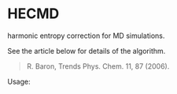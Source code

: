 HECMD
=====

harmonic entropy correction for MD simulations.

See the article below for details of the algorithm. 
> R. Baron, Trends Phys. Chem. 11, 87 (2006).

Usage:


